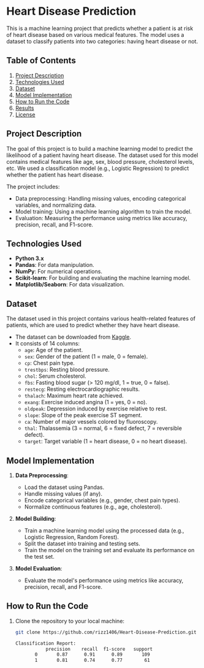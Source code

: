 # Heart Disease Prediction

This is a machine learning project that predicts whether a patient is at risk of heart disease based on various medical features. The model uses a dataset to classify patients into two categories: having heart disease or not.

## Table of Contents
1. [Project Description](#project-description)
2. [Technologies Used](#technologies-used)
3. [Dataset](#dataset)
4. [Model Implementation](#model-implementation)
5. [How to Run the Code](#how-to-run-the-code)
6. [Results](#results)
7. [License](#license)

## Project Description

The goal of this project is to build a machine learning model to predict the likelihood of a patient having heart disease. The dataset used for this model contains medical features like age, sex, blood pressure, cholesterol levels, etc. We used a classification model (e.g., Logistic Regression) to predict whether the patient has heart disease.

The project includes:
- Data preprocessing: Handling missing values, encoding categorical variables, and normalizing data.
- Model training: Using a machine learning algorithm to train the model.
- Evaluation: Measuring the performance using metrics like accuracy, precision, recall, and F1-score.

## Technologies Used

- **Python 3.x**
- **Pandas**: For data manipulation.
- **NumPy**: For numerical operations.
- **Scikit-learn**: For building and evaluating the machine learning model.
- **Matplotlib/Seaborn**: For data visualization.

## Dataset

The dataset used in this project contains various health-related features of patients, which are used to predict whether they have heart disease.

- The dataset can be downloaded from [Kaggle](https://www.kaggle.com/).
- It consists of 14 columns:
  - `age`: Age of the patient.
  - `sex`: Gender of the patient (1 = male, 0 = female).
  - `cp`: Chest pain type.
  - `trestbps`: Resting blood pressure.
  - `chol`: Serum cholesterol.
  - `fbs`: Fasting blood sugar (> 120 mg/dl, 1 = true, 0 = false).
  - `restecg`: Resting electrocardiographic results.
  - `thalach`: Maximum heart rate achieved.
  - `exang`: Exercise induced angina (1 = yes, 0 = no).
  - `oldpeak`: Depression induced by exercise relative to rest.
  - `slope`: Slope of the peak exercise ST segment.
  - `ca`: Number of major vessels colored by fluoroscopy.
  - `thal`: Thalassemia (3 = normal, 6 = fixed defect, 7 = reversible defect).
  - `target`: Target variable (1 = heart disease, 0 = no heart disease).

## Model Implementation

1. **Data Preprocessing**: 
   - Load the dataset using Pandas.
   - Handle missing values (if any).
   - Encode categorical variables (e.g., gender, chest pain types).
   - Normalize continuous features (e.g., age, cholesterol).

2. **Model Building**:
   - Train a machine learning model using the processed data (e.g., Logistic Regression, Random Forest).
   - Split the dataset into training and testing sets.
   - Train the model on the training set and evaluate its performance on the test set.

3. **Model Evaluation**:
   - Evaluate the model's performance using metrics like accuracy, precision, recall, and F1-score.

## How to Run the Code

1. Clone the repository to your local machine:
   ```bash
   git clone https://github.com/rizz1406/Heart-Disease-Prediction.git

   Classification Report:
              precision    recall  f1-score   support
          0       0.87      0.91      0.89       109
          1       0.81      0.74      0.77        61



